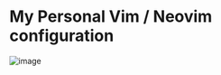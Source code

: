 # My Personal Vim / Neovim configuration

![image](https://github.com/CosmicSyntax/nvim/assets/14236737/5094d95f-5250-4b12-bd40-2e0ae3903867)
